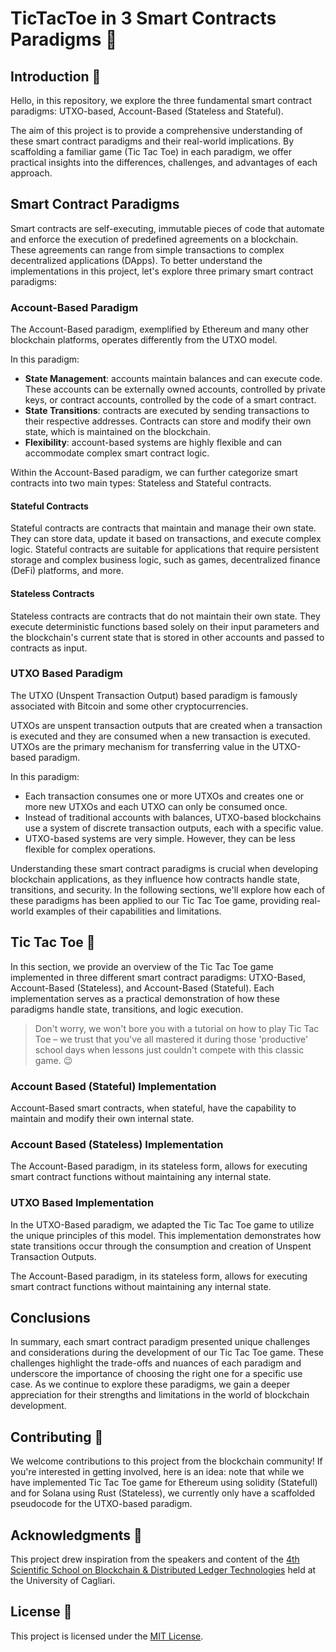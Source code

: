# TicTacToe in 3 Smart Contracts Paradigms 🧩

## Introduction 👋

Hello, in this repository, we explore the three fundamental smart contract paradigms: UTXO-based, Account-Based (Stateless and Stateful).

The aim of this project is to provide a comprehensive understanding of these smart contract paradigms and their real-world implications. By scaffolding a familiar game (Tic Tac Toe) in each paradigm, we offer practical insights into the differences, challenges, and advantages of each approach.

## Smart Contract Paradigms

Smart contracts are self-executing, immutable pieces of code that automate and enforce the execution of predefined agreements on a blockchain. These agreements can range from simple transactions to complex decentralized applications (DApps). To better understand the implementations in this project, let's explore three primary smart contract paradigms:

### Account-Based Paradigm

The Account-Based paradigm, exemplified by Ethereum and many other blockchain platforms, operates differently from the UTXO model. 

In this paradigm:

- **State Management**: accounts maintain balances and can execute code. These accounts can be externally owned accounts, controlled by private keys, or contract accounts, controlled by the code of a smart contract.
- **State Transitions**: contracts are executed by sending transactions to their respective addresses. Contracts can store and modify their own state, which is maintained on the blockchain.
- **Flexibility**: account-based systems are highly flexible and can accommodate complex smart contract logic.

Within the Account-Based paradigm, we can further categorize smart contracts into two main types: Stateless and Stateful contracts.

#### Stateful Contracts

Stateful contracts are contracts that maintain and manage their own state. They can store data, update it based on transactions, and execute complex logic.
Stateful contracts are suitable for applications that require persistent storage and complex business logic, such as games, decentralized finance (DeFi) platforms, and more.

#### Stateless Contracts

Stateless contracts are contracts that do not maintain their own state. They execute deterministic functions based solely on their input parameters and the blockchain's current state that is stored in other accounts and passed to contracts as input.

### UTXO Based Paradigm

The UTXO (Unspent Transaction Output) based paradigm is famously associated with Bitcoin and some other cryptocurrencies. 

UTXOs are unspent transaction outputs that are created when a transaction is executed and they are consumed when a new transaction is executed. UTXOs are the primary mechanism for transferring value in the UTXO-based paradigm.

In this paradigm:

- Each transaction consumes one or more UTXOs and creates one or more new UTXOs and each UTXO can only be consumed once.
- Instead of traditional accounts with balances, UTXO-based blockchains use a system of discrete transaction outputs, each with a specific value.
- UTXO-based systems are very simple. However, they can be less flexible for complex operations.

Understanding these smart contract paradigms is crucial when developing blockchain applications, as they influence how contracts handle state, transitions, and security. In the following sections, we'll explore how each of these paradigms has been applied to our Tic Tac Toe game, providing real-world examples of their capabilities and limitations.

## Tic Tac Toe 🧩

In this section, we provide an overview of the Tic Tac Toe game implemented in three different smart contract paradigms: UTXO-Based, Account-Based (Stateless), and Account-Based (Stateful). Each implementation serves as a practical demonstration of how these paradigms handle state, transitions, and logic execution.

> Don't worry, we won't bore you with a tutorial on how to play Tic Tac Toe – we trust that you've all mastered it during those 'productive' school days when lessons just couldn't compete with this classic game. 😉

### Account Based (Stateful) Implementation

Account-Based smart contracts, when stateful, have the capability to maintain and modify their own internal state.

### Account Based (Stateless) Implementation

The Account-Based paradigm, in its stateless form, allows for executing smart contract functions without maintaining any internal state.

### UTXO Based Implementation

In the UTXO-Based paradigm, we adapted the Tic Tac Toe game to utilize the unique principles of this model. This implementation demonstrates how state transitions occur through the consumption and creation of Unspent Transaction Outputs. 

The Account-Based paradigm, in its stateless form, allows for executing smart contract functions without maintaining any internal state. 

## Conclusions

In summary, each smart contract paradigm presented unique challenges and considerations during the development of our Tic Tac Toe game. These challenges highlight the trade-offs and nuances of each paradigm and underscore the importance of choosing the right one for a specific use case. As we continue to explore these paradigms, we gain a deeper appreciation for their strengths and limitations in the world of blockchain development.

## Contributing 🙌

We welcome contributions to this project from the blockchain community! If you're interested in getting involved, here is an idea: note that while we have implemented Tic Tac Toe game for Ethereum using solidity (Statefull) and for Solana using Rust (Stateless), we currently only have a scaffolded pseudocode for the UTXO-based paradigm.

## Acknowledgments 🙏

This project drew inspiration from the speakers and content of the [4th Scientific School on Blockchain & Distributed Ledger Technologies](https://dlt-school.github.io) held at the University of Cagliari.

## License 📜

This project is licensed under the [MIT License](LICENSE).
